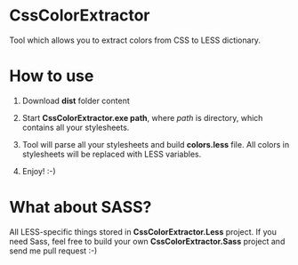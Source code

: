 CssColorExtractor
=================

Tool which allows you to extract colors from CSS to LESS dictionary.

# How to use

1) Download **dist** folder content

2) Start **CssColorExtractor.exe path**, where *path* is directory, which contains all your stylesheets.

3) Tool will parse all your stylesheets and build **colors.less** file. All colors in stylesheets will be replaced with LESS variables.

4) Enjoy! :-)

# What about SASS?

All LESS-specific things stored in **CssColorExtractor.Less** project. If you need Sass, feel free to build your own **CssColorExtractor.Sass** project and send me pull request :-)